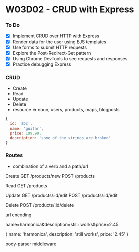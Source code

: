 # W03D02 - CRUD with Express

### To Do
- [x] Implement CRUD over HTTP with Express
- [x] Render data for the user using EJS templates
- [x] Use forms to submit HTTP requests
- [x] Explore the Post-Redirect-Get pattern
- [x] Using Chrome DevTools to see requests and responses
- [x] Practice debugging Express

### CRUD
* Create
* Read
* Update
* Delete
* resource => noun, users, products, maps, blogposts

```js
{
  id: 'abc',
  name: 'guitar',
  price: 199.99,
  description: 'some of the strings are broken'
}
```

### Routes
* combination of a verb and a path/url

Create
GET /products/new
POST /products

Read
GET /products

Update
GET /products/:id/edit
POST /products/:id/edit

Delete
POST /products/:id/delete

url encoding

name=harmonica&description=still+works&price=2.45

{
  name: 'harmonica',
  description: 'still works',
  price: '2.45'
}

body-parser middleware



















